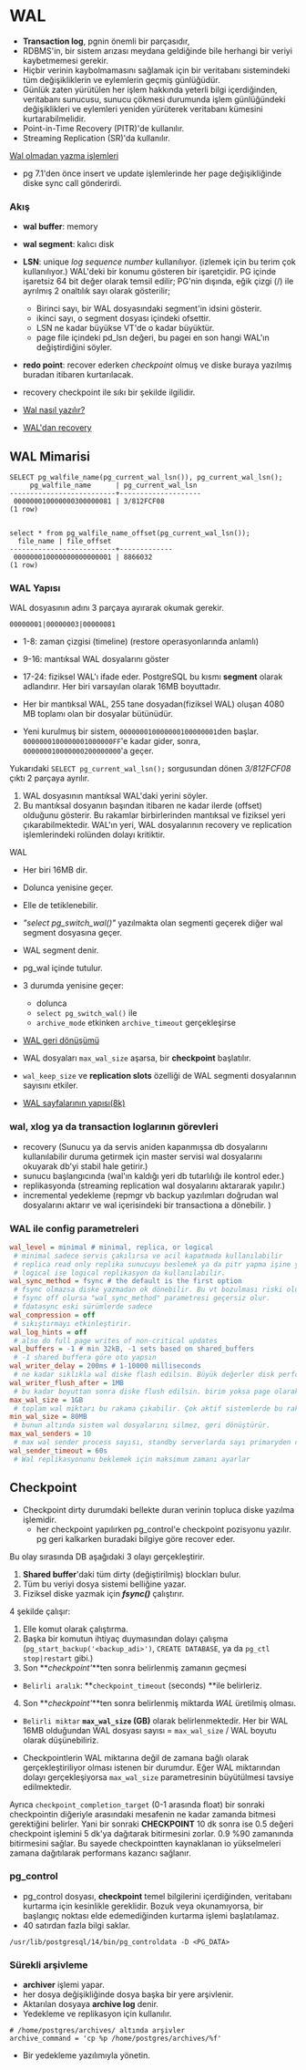 # WAL

* **Transaction log**, pgnin önemli bir parçasıdır, 
* RDBMS'in, bir sistem arızası meydana geldiğinde bile herhangi bir veriyi kaybetmemesi gerekir. 
* Hiçbir verinin kaybolmamasını sağlamak için bir veritabanı sistemindeki tüm değişikliklerin ve eylemlerin geçmiş günlüğüdür. 
* Günlük zaten yürütülen her işlem hakkında yeterli bilgi içerdiğinden, veritabanı sunucusu, sunucu çökmesi durumunda işlem günlüğündeki değişiklikleri ve eylemleri yeniden yürüterek veritabanı kümesini kurtarabilmelidir.
* Point-in-Time Recovery (PITR)'de kullanılır.
* Streaming Replication (SR)'da kullanılır. 


[Wal olmadan yazma işlemleri](https://www.interdb.jp/pg/img/fig-9-01.png)

* pg 7.1'den önce insert ve update işlemlerinde her page değişikliğinde diske sync call gönderirdi.


### Akış 
* **wal buffer**: memory
* **wal segment**: kalıcı disk
* **LSN**: unique _log sequence number_  kullanılıyor. (izlemek için bu terim çok kullanılıyor.) WAL'deki bir konumu gösteren bir işaretçidir. PG içinde işaretsiz 64 bit değer olarak temsil edilir; PG'nin dışında, eğik çizgi (/) ile ayrılmış 2 onaltılık sayı olarak gösterilir; 
  * Birinci sayı, bir WAL dosyasındaki segment'in idsini gösterir.
  * ikinci sayı, o segment  dosyası içindeki ofsettir. 
  * LSN ne kadar büyükse VT'de o kadar büyüktür.
  * page file içindeki pd_lsn değeri, bu pagei en son hangi WAL'ın değiştirdiğini söyler.  
* **redo point**: recover ederken _checkpoint_ olmuş ve diske buraya yazılmış buradan itibaren kurtarılacak.
* recovery checkpoint ile sıkı bir şekilde ilgilidir. 

* [Wal nasıl yazılır?](https://www.interdb.jp/pg/img/fig-9-02.png)
* [WAL'dan recovery](https://www.interdb.jp/pg/img/fig-9-03.png)


## WAL Mimarisi

```
SELECT pg_walfile_name(pg_current_wal_lsn()), pg_current_wal_lsn();
     pg_walfile_name      | pg_current_wal_lsn
--------------------------+--------------------
 000000010000000300000081 | 3/812FCF08
(1 row)
 
 
select * from pg_walfile_name_offset(pg_current_wal_lsn());
  file_name | file_offset
--------------------------+-------------
 000000010000000000000001 | 8866032
(1 row)
```

### WAL Yapısı

WAL dosyasının adını 3 parçaya ayırarak okumak gerekir. 

```
00000001|00000003|00000081
```

*   1-8: zaman çizgisi (timeline) (restore operasyonlarında anlamlı)
*   9-16: mantıksal WAL dosyalarını göster
*   17-24: fiziksel  WAL'ı ifade eder. PostgreSQL bu kısmı **segment** olarak adlandırır. Her biri varsayılan olarak 16MB boyuttadır. 

* Her bir mantıksal WAL, 255 tane dosyadan(fiziksel WAL) oluşan 4080 MB toplamı olan bir dosyalar bütünüdür.
* Yeni kurulmuş bir sistem, `000000010000000100000001`den başlar. `0000000100000001000000FF`'e kadar gider, sonra, `000000010000000200000000`'a geçer. 


Yukarıdaki `SELECT pg_current_wal_lsn();` sorgusundan dönen _3/812FCF08_ çıktı 2 parçaya ayrılır.

1.  WAL dosyasının mantıksal WAL'daki yerini söyler. 
2.  Bu mantıksal dosyanın başından itibaren ne kadar ilerde (offset) olduğunu gösterir. Bu rakamlar birbirlerinden mantıksal ve fiziksel yeri çıkarabilmektedir. WAL'ın yeri,  WAL dosyalarının recovery ve replication işlemlerindeki rolünden dolayı kritiktir. 

WAL 
* Her biri 16MB dir. 
* Dolunca yenisine geçer. 
* Elle de tetiklenebilir. 
* _"select pg_switch_wal()"_ yazılmakta olan segmenti geçerek diğer wal segment dosyasına geçer.
* WAL segment denir. 
* pg_wal içinde tutulur. 
* 3 durumda yenisine geçer:
  * dolunca
  * `select pg_switch_wal()` ile
  * `archive_mode` etkinken `archive_timeout` gerçekleşirse
* [WAL geri dönüşümü](https://www.interdb.jp/pg/img/fig-9-17.png)
* WAL dosyaları `max_wal_size` aşarsa, bir **checkpoint** başlatılır.
* `wal_keep_size` ve **replication slots** özelliği de WAL segmenti dosyalarının sayısını etkiler.

* [WAL sayfalarının yapısı(8k)](https://www.interdb.jp/pg/img/fig-9-07.png)

### wal, xlog ya da transaction loglarının görevleri

*   recovery (Sunucu ya da servis aniden kapanmışsa db dosyalarını kullanılabilir duruma getirmek için master servisi wal dosyalarını okuyarak db'yi stabil hale getirir.)
*   sunucu başlangıcında (wal'ın kaldığı yeri db tutarlılığı ile kontrol eder.)
*   replikasyonda (streaming replication wal dosyalarını aktararak yapılır.)
*   incremental yedekleme (repmgr vb backup yazılımları doğrudan wal dosyalarını aktarır ve wal içerisindeki bir transactiona a dönebilir. )  

### WAL ile  config parametreleri

```ini
wal_level = minimal # minimal, replica, or logical
 # minimal sadece servis çakılırsa ve acil kapatmada kullanılabilir
 # replica read only replika sunucuyu beslemek ya da pitr yapma işine yarar.
 # logical ise logical replikasyon da kullanılabilir.
wal_sync_method = fsync # the default is the first option
 # fsync olmazsa diske yazmadan ok dönebilir. Bu vt bozulması riski oluşturur.
 # fsync off olursa "wal_sync_method" parametresi geçersiz olur.
 # fdatasync eski sürümlerde sadece
wal_compression = off 
 # sıkıştırmayı etkinleştirir. 
wal_log_hints = off  
 # also do full page writes of non-critical updates
wal_buffers = -1 # min 32kB, -1 sets based on shared_buffers
 # -1 shared buffera göre oto yapsın
wal_writer_delay = 200ms # 1-10000 milliseconds
 # ne kadar sıklıkla wal diske flash edilsin. Büyük değerler disk performansını olumsuz etkileyebilir. 
wal_writer_flush_after = 1MB 
 # bu kadar boyuttan sonra diske flush edilsin. birim yoksa page olarak ölçülür, 0 anında diske flush eder. 
max_wal_size = 1GB 
 # toplam wal miktarı bu rakama çıkabilir. Çok aktif sistemlerde bu rakama ulaşınca checkpoint yapar. 
min_wal_size = 80MB
 # bunun altında sistem wal dosyalarını silmez, geri dönüştürür. 
max_wal_senders = 10 
 # max wal sender process sayısı, standby serverlarda sayı primaryden düşük olamaz. 
wal_sender_timeout = 60s 
 # Wal replikasyonunu beklemek için maksimum zamanı ayarlar
```
## Checkpoint

* Checkpoint dirty durumdaki bellekte duran verinin topluca diske yazılma işlemidir.
  * her checkpoint yapılırken pg_control'e checkpoint pozisyonu yazılır. pg geri kalkarken buradaki bilgiye göre recover eder. 

Bu olay sırasında DB aşağıdaki 3 olayı gerçekleştirir.

1.  **Shared buffer**'daki tüm dirty (değiştirilmiş) blockları bulur.
2.  Tüm bu veriyi dosya sistemi belliğine yazar.
3.  Fiziksel diske yazmak için _**fsync()**_ çalıştırır.

4 şekilde çalışır:

1.  Elle komut olarak çalıştırma.
2.  Başka bir komutun ihtiyaç duymasından dolayı çalışma (`pg_start_backup('<backup_adi>')`, `CREATE DATABASE`, ya da `pg_ctl stop|restart`  gibi.)
3.  Son **_checkpoint'_**ten sonra belirlenmiş zamanın geçmesi  
  *   `Belirli aralık`: **`checkpoint_timeout` (seconds) **ile belirleriz.
4.  Son **_checkpoint'_**ten sonra belirlenmiş miktarda _WAL_ üretilmiş olması. 

  * `Belirli miktar` **`max_wal_size` (GB)** olarak belirlenmektedir. Her bir WAL 16MB olduğundan WAL dosyası sayısı = `max_wal_size` / WAL boyutu olarak düşünebiliriz. 

  * Checkpointlerin WAL miktarına değil de zamana bağlı olarak gerçekleştiriliyor olması istenen bir durumdur. Eğer WAL miktarından dolayı gerçekleşiyorsa `max_wal_size` parametresinin büyütülmesi tavsiye edilmektedir.

Ayrıca `checkpoint_completion_target` (0-1 arasında float)  bir sonraki checkpointin diğeriyle arasındaki mesafenin ne kadar zamanda bitmesi gerektiğini belirler. Yani bir sonraki **CHECKPOINT** 10 dk sonra ise 0.5 değeri checkpoint işlemini 5 dk'ya dağıtarak bitirmesini zorlar. 0.9 %90 zamanında bitirmesini sağlar. Bu sayede checkpointten kaynaklanan io yükselmeleri zamana dağıtılarak performans kazancı sağlanır.


### pg_control

* pg_control dosyası, **checkpoint** temel bilgilerini içerdiğinden, veritabanı kurtarma için kesinlikle gereklidir. Bozuk veya okunamıyorsa, bir başlangıç ​​noktası elde edemediğinden kurtarma işlemi başlatılamaz. 
* 40 satırdan fazla bilgi saklar. 

```
/usr/lib/postgresql/14/bin/pg_controldata -D <PG_DATA>
```

### Sürekli arşivleme

* **archiver** işlemi yapar. 
* her dosya değişikliğinde dosya başka bir yere arşivlenir.
* Aktarılan dosyaya **archive log** denir.
* Yedekleme ve replikasyon için kullanılır. 

```
# /home/postgres/archives/ altında arşivler
archive_command = 'cp %p /home/postgres/archives/%f'

```
* Bir yedekleme yazılımıyla yönetin. 
